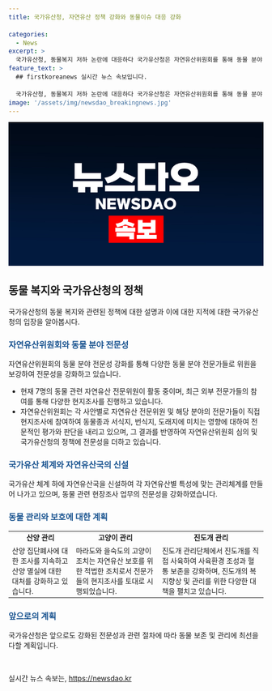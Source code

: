 ```yaml
---
title: 국가유산청, 자연유산 정책 강화와 동물이슈 대응 강화

categories:
  - News
excerpt: >
  국가유산청, 동물복지 저하 논란에 대응하다 국가유산청은 자연유산위원회를 통해 동물 분야 전문성을 강화하고 있는데, 최근 산양 떼죽음과 마라도·을숙도 길고양이 조치에 대한 논란이 있다. 하지만 국가유산청은 다양한 전문가들과의 현지조사 및 정책에 대한 전문적인 평가를 진행하고 있으며, 동물 관련 전문성을 갖춘 직원들을 확보하여 진행 중이다. 또한, 산양 먹이주기 대책과 진도개 관리 강화 등 다양한 대책을 추진 중이며, 앞으로도 천연기념물 등 자연유산 보존·관리에 최선을 다할 계획이다.
feature_text: >
  ## firstkoreanews 실시간 뉴스 속보입니다.

  국가유산청, 동물복지 저하 논란에 대응하다 국가유산청은 자연유산위원회를 통해 동물 분야 전문성을 강화하고 있는데, 최근 산양 떼죽음과 마라도·을숙도 길고양이 조치에 대한 논란이 있다. 하지만 국가유산청은 다양한 전문가들과의 현지조사 및 정책에 대한 전문적인 평가를 진행하고 있으며, 동물 관련 전문성을 갖춘 직원들을 확보하여 진행 중이다. 또한, 산양 먹이주기 대책과 진도개 관리 강화 등 다양한 대책을 추진 중이며, 앞으로도 천연기념물 등 자연유산 보존·관리에 최선을 다할 계획이다.
image: '/assets/img/newsdao_breakingnews.jpg'
---
```


<p><img src="/assets/img/newsdao_breakingnews.jpg" alt="firstkoreanews 속보" /></p>

<h2 data-ke-size="size26">동물 복지와 국가유산청의 정책</h2>

<p data-ke-size="size16">국가유산청의 동물 복지와 관련된 정책에 대한 설명과 이에 대한 지적에 대한 국가유산청의 입장을 알아봅시다.</p>

<h3><b><span style="color: #1a5490;">자연유산위원회와 동물 분야 전문성</span></b></h3>

<p data-ke-size="size16">자연유산위원회의 동물 분야 전문성 강화를 통해 다양한 동물 분야 전문가들로 위원을 보강하여 전문성을 강화하고 있습니다.</p>

<ul>
<li>현재 7명의 동물 관련 자연유산 전문위원이 활동 중이며, 최근 외부 전문가들의 참여를 통해 다양한 현지조사를 진행하고 있습니다.</li>
<li>자연유산위원회는 각 사안별로 자연유산 전문위원 및 해당 분야의 전문가들이 직접 현지조사에 참여하여 동물종과 서식지, 번식지, 도래지에 미치는 영향에 대하여 전문적인 평가와 판단을 내리고 있으며, 그 결과를 반영하여 자연유산위원회 심의 및 국가유산청의 정책에 전문성을 더하고 있습니다.</li>
</ul>

<h3><b><span style="color: #1a5490;">국가유산 체계와 자연유산국의 신설</span></b></h3>

<p data-ke-size="size16">국가유산 체계 하에 자연유산국을 신설하여 각 자연유산별 특성에 맞는 관리체계를 만들어 나가고 있으며, 동물 관련 현장조사 업무의 전문성을 강화하였습니다.</p>

<h3><b><span style="color: #1a5490;">동물 관리와 보호에 대한 계획</span></b></h3>

<table>
<tr>
<td style="text-align: center; height: 17px;"><b>산양 관리</b></td>
<td style="text-align: center; height: 17px;"><b>고양이 관리</b></td>
<td style="text-align: center; height: 17px;"><b>진도개 관리</b></td>
</tr>
<tr>
<td>산양 집단폐사에 대한 조사를 지속하고 산양 멸실에 대한 대처를 강화하고 있습니다.</td>
<td>마라도와 을숙도의 고양이 조치는 자연유산 보호를 위한 적법한 조치로서 전문가들의 현지조사를 토대로 시행되었습니다.</td>
<td>진도개 관리단체에서 진도개를 직접 사육하여 사육환경 조성과 혈통 보존을 강화하며, 진도개의 복지향상 및 관리를 위한 다양한 대책을 펼치고 있습니다.</td>
</tr>
</table>

<h3><b><span style="color: #1a5490;">앞으로의 계획</span></b></h3>

<p data-ke-size="size16">국가유산청은 앞으로도 강화된 전문성과 관련 절차에 따라 동물 보존 및 관리에 최선을 다할 계획입니다.</p>

<p data-ke-size="size16">&nbsp;</p>
실시간 뉴스 속보는, <a href="https://newsdao.kr" rel="dofollow">https://newsdao.kr</a>


